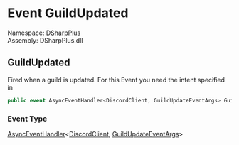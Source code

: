 # Event GuildUpdated

Namespace: [DSharpPlus](DSharpPlus.md)  
Assembly: DSharpPlus.dll

## <a id="DSharpPlus_DiscordClient_GuildUpdated"></a>GuildUpdated

Fired when a guild is updated.
For this Event you need the <xref href="DSharpPlus.DiscordIntents.Guilds" data-throw-if-not-resolved="false"></xref> intent specified in <xref href="DSharpPlus.DiscordConfiguration.Intents" data-throw-if-not-resolved="false"></xref>

```csharp
public event AsyncEventHandler<DiscordClient, GuildUpdateEventArgs> GuildUpdated
```

### Event Type

[AsyncEventHandler](DSharpPlus.AsyncEvents.AsyncEventHandler\-2.md)<[DiscordClient](DSharpPlus.DiscordClient.md), [GuildUpdateEventArgs](DSharpPlus.EventArgs.GuildUpdateEventArgs.md)\>

